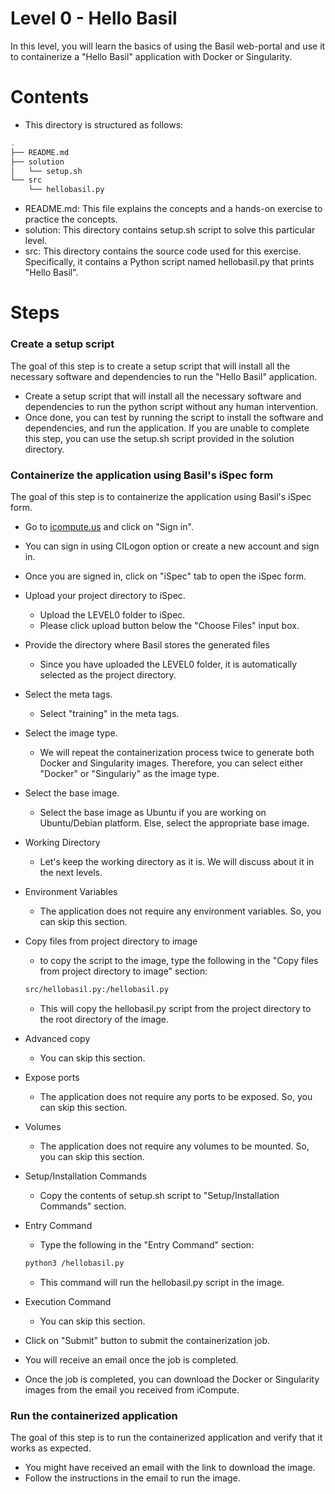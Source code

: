# Level 0 - Hello Basil

In this level, you will learn the basics of using the Basil web-portal and use it to containerize a "Hello Basil" application with Docker or Singularity.

# Contents
* This directory is structured as follows:
```bash
.
├── README.md
├── solution
│   └── setup.sh
└── src
    └── hellobasil.py
```
* README.md: This file explains the concepts and a hands-on exercise to practice the concepts.
* solution: This directory contains setup.sh script to solve this particular level.
* src: This directory contains the source code used for this exercise. Specifically, it contains a Python script named hellobasil.py that prints "Hello Basil".



# Steps
### Create a setup script
The goal of this step is to create a setup script that will install all the necessary software and dependencies to run the "Hello Basil" application.
* Create a setup script that will install all the necessary software and dependencies to run the python script without any human intervention. 
* Once done, you can test by running the script to install the software and dependencies, and run the application. If you are unable to complete this step, you can use the setup.sh script provided in the solution directory.

### Containerize the application using Basil's iSpec form
The goal of this step is to containerize the application using Basil's iSpec form.
* Go to [icompute.us](https://icompute.us) and click on "Sign in".
* You can sign in using CILogon option or create a new account and sign in.
* Once you are signed in, click on "iSpec" tab to open the iSpec form.

* Upload your project directory to iSpec.
    * Upload the LEVEL0 folder to iSpec. 
    * Please click upload button below the "Choose Files" input box.
* Provide the directory where Basil stores the generated files
    * Since you have uploaded the LEVEL0 folder, it is automatically selected as the project directory.
* Select the meta tags.
    * Select "training" in the meta tags.
* Select the image type.
    * We will repeat the containerization process twice to generate both Docker and Singularity images. Therefore, you can select either "Docker" or "Singulariy" as the image type.
* Select the base image.
    * Select the base image as Ubuntu if you are working on Ubuntu/Debian platform. Else, select the appropriate base image.
* Working Directory
    * Let's keep the working directory as it is. We will discuss about it in the next levels.
* Environment Variables
    * The application does not require any environment variables. So, you can skip this section.
* Copy files from project directory to image
    * to copy the script to the image, type the following in the "Copy files from project directory to image" section:
    ```bash
    src/hellobasil.py:/hellobasil.py
    ``` 
    * This will copy the hellobasil.py script from the project directory to the root directory of the image.
* Advanced copy
    * You can skip this section.
* Expose ports
    * The application does not require any ports to be exposed. So, you can skip this section.
* Volumes
    * The application does not require any volumes to be mounted. So, you can skip this section.
* Setup/Installation Commands
    * Copy the contents of setup.sh script to "Setup/Installation Commands" section.
* Entry Command
    * Type the following in the "Entry Command" section:
    ```bash
    python3 /hellobasil.py
    ```
    * This command will run the hellobasil.py script in the image.
* Execution Command
    * You can skip this section.
* Click on "Submit" button to submit the containerization job.
* You will receive an email once the job is completed.
* Once the job is completed, you can download the Docker or Singularity images from the email you received from iCompute.

### Run the containerized application
The goal of this step is to run the containerized application and verify that it works as expected.
* You might have received an email with the link to download the image.
* Follow the instructions in the email to run the image.

